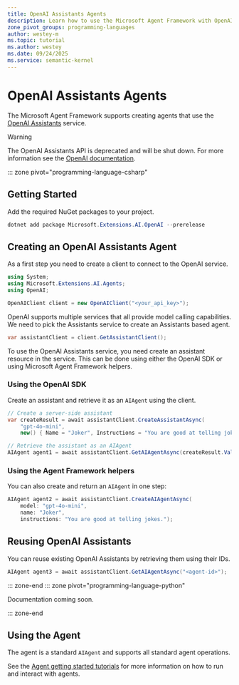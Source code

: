 ```yaml
---
title: OpenAI Assistants Agents
description: Learn how to use the Microsoft Agent Framework with OpenAI Assistants service.
zone_pivot_groups: programming-languages
author: westey-m
ms.topic: tutorial
ms.author: westey
ms.date: 09/24/2025
ms.service: semantic-kernel
---
```


# OpenAI Assistants Agents

The Microsoft Agent Framework supports creating agents that use the [OpenAI Assistants](https://platform.openai.com/docs/api-reference/assistants/createAssistant) service.

> [!WARNING]
> The OpenAI Assistants API is deprecated and will be shut down. For more information see the [OpenAI documentation](https://platform.openai.com/docs/assistants/migration).

::: zone pivot="programming-language-csharp"

## Getting Started

Add the required NuGet packages to your project.

```powershell
dotnet add package Microsoft.Extensions.AI.OpenAI --prerelease
```

## Creating an OpenAI Assistants Agent

As a first step you need to create a client to connect to the OpenAI service.

```csharp
using System;
using Microsoft.Extensions.AI.Agents;
using OpenAI;

OpenAIClient client = new OpenAIClient("<your_api_key>");
```

OpenAI supports multiple services that all provide model calling capabilities.
We need to pick the Assistants service to create an Assistants based agent.

```csharp
var assistantClient = client.GetAssistantClient();
```

To use the OpenAI Assistants service, you need create an assistant resource in the service.
This can be done using either the OpenAI SDK or using Microsoft Agent Framework helpers.

### Using the OpenAI SDK

Create an assistant and retrieve it as an `AIAgent` using the client.

```csharp
// Create a server-side assistant
var createResult = await assistantClient.CreateAssistantAsync(
    "gpt-4o-mini",
    new() { Name = "Joker", Instructions = "You are good at telling jokes." });

// Retrieve the assistant as an AIAgent
AIAgent agent1 = await assistantClient.GetAIAgentAsync(createResult.Value.Id);
```

### Using the Agent Framework helpers

You can also create and return an `AIAgent` in one step:

```csharp
AIAgent agent2 = await assistantClient.CreateAIAgentAsync(
    model: "gpt-4o-mini",
    name: "Joker",
    instructions: "You are good at telling jokes.");
```

## Reusing OpenAI Assistants

You can reuse existing OpenAI Assistants by retrieving them using their IDs.

```csharp
AIAgent agent3 = await assistantClient.GetAIAgentAsync("<agent-id>");
```

::: zone-end
::: zone pivot="programming-language-python"

Documentation coming soon.

::: zone-end

## Using the Agent

The agent is a standard `AIAgent` and supports all standard agent operations.

See the [Agent getting started tutorials](../../../tutorials/index.md#agent-getting-started-tutorials) for more information on how to run and interact with agents.
